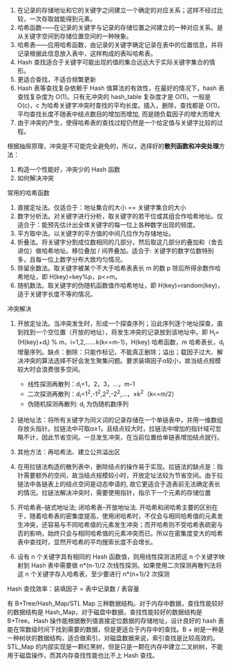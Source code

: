 1.  在记录的存储地址和它的关键字之间建立一个确定的对应关系；这样不经过比较，一次存取就能得到元素。
2.  哈希函数——在记录的关键字与记录的存储位置之间建立的一种对应关系。是从关键字空间到存储位置空间的一种映象。
3.  哈希表——应用哈希函数，由记录的关键字确定记录在表中的位置信息，并将记录根据此信息放入表中，这样构成的表叫哈希表。
4.  Hash 查找适合于关键字可能出现的值的集合远远大于实际关键字集合的情形。
5.  更适合查找，不适合频繁更新
6.  Hash 表等查找复杂依赖于 Hash 值算法的有效性，在最好的情况下，hash 表查找复杂度为 O(1)。只有无冲突的 hash_table 复杂度才是 O(1)。一般是 O(c)，c 为哈希关键字冲突时查找的平均长度。插入，删除，查找都是 O(1)。平均查找长度不随表中结点数目的增加而增加, 而是随负载因子的增大而增大
7.  由于冲突的产生，使得哈希表的查找过程仍然是一个给定值与关键字比较的过程。

根据抽屉原理，冲突是不可能完全避免的，所以，选择好的**散列函数和冲突处理**方法：

1.  构造一个性能好，冲突少的 Hash 函数
2.  如何解决冲突

常用的哈希函数

1.  直接定址法。仅适合于：地址集合的大小 == 关键字集合的大小
2.  数字分析法。对关键字进行分析，取关键字的若干位或其组合作哈希地址。仅适合于：能预先估计出全体关键字的每一位上各种数字出现的频度。
3.  平方取中法。以关键字的平方值的中间几位作为存储地址。
4.  折叠法。将关键字分割成位数相同的几部分，然后取这几部分的叠加和（舍去进位）做哈希地址。移位叠加 / 间界叠加。适合于: 关键字的数字位数特别多，且每一位上数字分布大致均匀情况。
5.  除留余数法。取关键字被某个不大于哈希表表长 m 的数 p 除后所得余数作哈希地址，即 H(key)=key%p，p<=m。
6.  随机数法。取关键字的伪随机函数值作哈希地址，即 H(key)=random(key)，适于关键字长度不等的情况。

冲突解决

1.  开放定址法。当冲突发生时，形成一个探查序列；沿此序列逐个地址探查，直到找到一个空位置（开放的地址），将发生冲突的记录放到该地址中。即 H<sub>i</sub>=(H(key)+d<sub>i</sub>) % m，i=1,2,……k(k<=m-1)，H(key) 哈希函数，m 哈希表长，d<sub>i</sub> 增量序列。缺点：删除：只能作标记，不能真正删除；溢出；载因子过大、解决冲突的算法选择不好会发生聚集问题。要求装填因子α较小，故当结点规模较大时会浪费很多空间。

    *   线性探测再散列：d<sub>i</sub>=1，2，3，…，m-1
    *   二次探测再散列：d<sub>i</sub>=1<sup>2</sup>,-1<sup>2</sup>,2<sup>2</sup>,-2<sup>2</sup>,…，±k<sup>2</sup>（k<=m/2）
    *   伪随机探测再散列: d<sub>i</sub> 为伪随机数序列
2.  链地址法：将所有关键字为同义词的记录存储在一个单链表中，并用一维数组存放头指针。拉链法中可取α≥1，且结点较大时，拉链法中增加的指针域可忽略不计，因此节省空间。一旦发生冲突，在当前位置给单链表增加结点就行。
3.  其他方法：再哈希法、建立公共溢出区
4.  在用拉链法构造的散列表中，删除结点的操作易于实现。拉链法的缺点是：指针需要额外的空间，故当结点规模较小时，开放定址法较为节省空间。由于拉链法中各链表上的结点空间是动态申请的, 故它更适合于造表前无法确定表长的情况。拉链法解决冲突时，需要使用指针，指示下一个元素的存储位置
5.  开哈希表–链式地址法; 闭哈希表–开放地址法. 开哈希和闭哈希主要的区别在于，随着哈希表的密集度提高，使用闭哈希时，不仅会与相同哈希值的元素发生冲突，还容易与不同哈希值的元素发生冲突；而开哈希则不受哈希表疏密与否的影响，始终只会与相同哈希值的元素冲突而已。所以在密集度变大的哈希表中查找时，显然开哈希的平均搜索长度不会增长。
6.  设有 n 个关键字具有相同的 Hash 函数值，则用线性探测法把这 n 个关键字映射到 Hash 表中需要做 n*(n-1)/2 次线性探测。如果使用二次探测再散列法将这 n 个关键字存入哈希表，至少要进行 n*(n+1)/2 次探测

Hash 查找效率：装填因子 = 表中记录数 / 表容量

有 B+Tree/Hash_Map/STL Map 三种数据结构。对于内存中数据，查找性能较好的数据结构是 Hash_Map，对于磁盘中数据，查找性能较好的数据结构是 B+Tree。Hash 操作能根据散列值直接定位数据的存储地址，设计良好的 hash 表能在常数级时间下找到需要的数据，但是更适合于内存中的查找。B + 树是一种是一种树状的数据结构，适合做索引，对磁盘数据来说，索引查找是比较高效的。STL_Map 的内部实现是一颗红黑树，但是只是一颗在内存中建立二叉树树，不能用于磁盘操作，而其内存查找性能也比不上 Hash 查找。